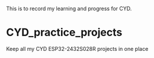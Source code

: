 This is to record my learning and progress for CYD.

# CYD_practice_projects
Keep all my CYD ESP32-2432S028R projects in one place
